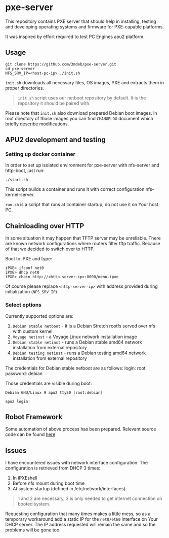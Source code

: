 pxe-server
==========

This repository contains PXE server that should help in installing, testing and
developing operating systems and firmware for PXE-capable platforms.

It was inspired by effort required to test PC Engines apu2 platform.


Usage
-----

```
git clone https://github.com/3mdeb/pxe-server.git
cd pxe-server
NFS_SRV_IP=<host-pc-ip> ./init.sh
```

`init.sh` downloads all necessary files, OS images, PXE and extracts them in
proper directories.

> `init.sh` script uses our netboot repository by default. It is the repository it
> should be paired with.

Please note that `init.sh` also download prepared Debian boot images. In root
directory of those images you can find `CHANGELOG` document which briefly
describe modifications.

APU2 development and testing
----------------------------

### Setting up docker container

In order to set up isolated environment for pxe-server with nfs-server and
http-boot, just run:

```
./start.sh
```

This script builds a container and runs it with correct configuration
nfs-kernel-server.

`run.sh` is a script that runs at container startup, do not use it on Your host
PC.

## Chainloading over HTTP

In some situation it may happen that TFTP server may be unreliable. There are
known network configurations where routers filter tftp traffic. Because of that
we decided to switch over to HTTP.

Boot to iPXE and type:

```
iPXE> ifconf net0
iPXE> dhcp net0
iPXE> chain http://<http-server-ip>:8000/menu.ipxe
```

Of course please replace `<http-server-ip>` with address provided during
initialization (`NFS_SRV_IP`).

### Select options

Currently supported options are:

1. `Debian stable netboot` - it is a Debian Stretch rootfs served over nfs with custom
kernel
2. `Voyage netinst` - a Voyage Linux network installation image
3. `Debian stable netinst` - runs a Debian stable amd64 network installation from external repository
4. `Debian testing netinst` - runs a Debian testing amd64 network installation from external repository

The credentials for Debian stable netboot are as follows:
login: root
password: debian

Those credentials are visible during boot:

```
Debian GNU/Linux 9 apu2 ttyS0 [root:debian]

apu2 login: 
```

## Robot Framework

Some automation of above process has been prepared. Relevant source code can be
found [here](https://github.com/pcengines/apu-test-suite)


## Issues

I have encountered issues with network interface configuration. The
configuration is retrieved from DHCP 3 times:

1. In iPXEshell
2. Before nfs mount during boot time
3. At system startup (defined in /etc/network/interfaces)

> 1 and 2 are necessary, 3 is only needed to get internet connection on booted
system.

Requesting configuration that many times makes a little mess, so as a temporary
workaround add a static IP for the `net0/eth0` interface on Your DHCP server.
The IP address requested will remain the same and so the problems will be gone
too.

